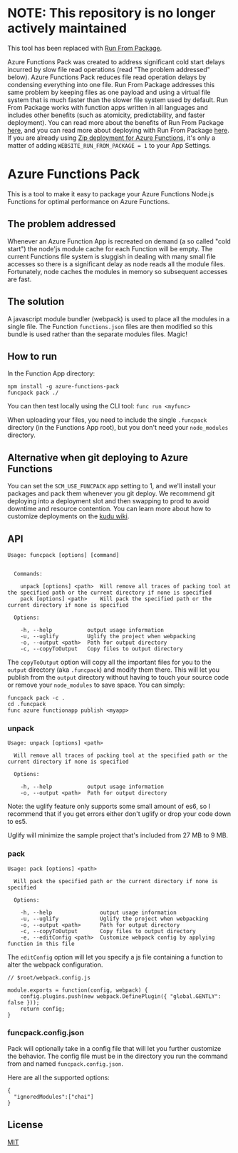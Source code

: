 # NOTE: This repository is no longer actively maintained
This tool has been replaced with [Run From Package](https://docs.microsoft.com/en-us/azure/azure-functions/run-functions-from-deployment-package).

Azure Functions Pack was created to address significant cold start delays incurred by slow file read operations (read "The problem addressed" below). Azure Functions Pack reduces file read operation delays by condensing everything into one file. Run From Package addresses this same problem by keeping files as one payload and using a virtual file system that is much faster than the slower file system used by default. Run From Package works with function apps written in all languages and includes other benefits (such as atomicity, predictability, and faster deployment). You can read more about the benefits of Run From Package [here](https://github.com/Azure/app-service-announcements/issues/84), and you can read more about deploying with Run From Package [here](https://docs.microsoft.com/azure/azure-functions/run-functions-from-deployment-package). If you are already using [Zip deployment for Azure Functions](https://docs.microsoft.com/azure/azure-functions/deployment-zip-push), it's only a matter of adding `WEBSITE_RUN_FROM_PACKAGE = 1` to your App Settings.

# Azure Functions Pack

This is a tool to make it easy to package your Azure Functions Node.js Functions for optimal performance on Azure Functions.

## The problem addressed

Whenever an Azure Function App is recreated on demand (a so called "cold start") the node'js module cache for each Function will be empty. The current Functions file system is sluggish in dealing with many small file accesses so there is a significant delay as node reads all the module files. Fortunately, node caches the modules in memory so subsequent accesses are fast.

## The solution

A javascript module bundler (webpack) is used to place all the modules in a single file. The Function `functions.json` files are then modified so this bundle is used rather than the separate modules files. Magic!

## How to run

In the Function App directory:

```
npm install -g azure-functions-pack
funcpack pack ./
```

You can then test locally using the CLI tool: `func run <myfunc>`

When uploading your files, you need to include the single `.funcpack` directory (in the Functions App root), but you don't need your `node_modules` directory.

## Alternative when git deploying to Azure Functions

You can set the `SCM_USE_FUNCPACK` app setting to 1, and we'll install your packages and pack them whenever you git deploy. We recommend git deploying into a deployment slot and then swapping to prod to avoid downtime and resource contention. You can learn more about how to customize deployments on the [kudu wiki](https://github.com/projectkudu/kudu/wiki/Configurable-settings#automatically-run-funcpack-on-function-app-git-deployments).

## API

```
Usage: funcpack [options] [command]


  Commands:

    unpack [options] <path>  Will remove all traces of packing tool at the specified path or the current directory if none is specified
    pack [options] <path>    Will pack the specified path or the current directory if none is specified

  Options:

    -h, --help           output usage information
    -u, --uglify         Uglify the project when webpacking
    -o, --output <path>  Path for output directory
    -c, --copyToOutput   Copy files to output directory
```

The `copyToOutput` option will copy all the important files for you to the `output` directory (aka `.funcpack`) and modify them there. This will let you publish from the `output` directory without having to touch your source code or remove your `node_modules` to save space. You can simply:

```
funcpack pack -c .
cd .funcpack
func azure functionapp publish <myapp>
``` 

### unpack

```
Usage: unpack [options] <path>

  Will remove all traces of packing tool at the specified path or the current directory if none is specified

  Options:

    -h, --help           output usage information
    -o, --output <path>  Path for output directory
```

Note: the uglify feature only supports some small amount of es6, so I recommend that if you get errors either don't uglify or drop your code down to es5. 

Uglify will minimize the sample project that's included from 27 MB to 9 MB.

### pack

```
Usage: pack [options] <path>

  Will pack the specified path or the current directory if none is specified

  Options:

    -h, --help               output usage information
    -u, --uglify             Uglify the project when webpacking
    -o, --output <path>      Path for output directory
    -c, --copyToOutput       Copy files to output directory
    -e, --editConfig <path>  Customize webpack config by applying function in this file
```

The `editConfig` option will let you specify a js file containing a function to alter the webpack configuration.

```
// $root/webpack.config.js

module.exports = function(config, webpack) {
    config.plugins.push(new webpack.DefinePlugin({ "global.GENTLY": false }));
    return config;
}
```

### funcpack.config.json

Pack will optionally take in a config file that will let you further customize the behavior. The config file must be in the directory you run the command from and named `funcpack.config.json`.

Here are all the supported options:

```
{
  "ignoredModules":["chai"]
}
```

## License

[MIT](LICENSE)
